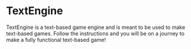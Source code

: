 # TextEngine
TextEngine is a text-based game engine and is meant to be used to make text-based games. Follow the instructions and you will be on a journey to make a fully functional text-based game!
